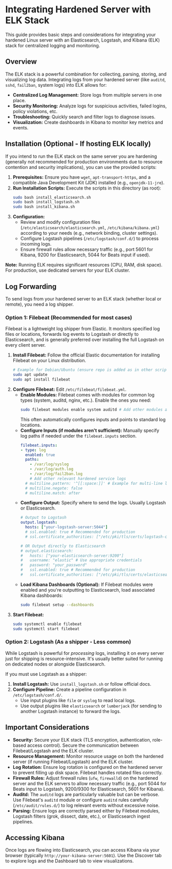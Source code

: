 # Integrating Hardened Server with ELK Stack

This guide provides basic steps and considerations for integrating your hardened Linux server with an Elasticsearch, Logstash, and Kibana (ELK) stack for centralized logging and monitoring.

## Overview

The ELK stack is a powerful combination for collecting, parsing, storing, and visualizing log data. Integrating logs from your hardened server (like `auditd`, `sshd`, `fail2ban`, system logs) into ELK allows for:

*   **Centralized Log Management:** Store logs from multiple servers in one place.
*   **Security Monitoring:** Analyze logs for suspicious activities, failed logins, policy violations, etc.
*   **Troubleshooting:** Quickly search and filter logs to diagnose issues.
*   **Visualization:** Create dashboards in Kibana to monitor key metrics and events.

## Installation (Optional - If hosting ELK locally)

If you intend to run the ELK stack on the same server you are hardening (generally not recommended for production environments due to resource contention and security implications), you can use the provided scripts:

1.  **Prerequisites:** Ensure you have `wget`, `apt-transport-https`, and a compatible Java Development Kit (JDK) installed (e.g., `openjdk-11-jre`).
2.  **Run Installation Scripts:** Execute the scripts in this directory (as root):
    ```bash
    sudo bash install_elasticsearch.sh
    sudo bash install_logstash.sh
    sudo bash install_kibana.sh
    ```
3.  **Configuration:**
    *   Review and modify configuration files (`/etc/elasticsearch/elasticsearch.yml`, `/etc/kibana/kibana.yml`) according to your needs (e.g., network binding, cluster settings).
    *   Configure Logstash pipelines (`/etc/logstash/conf.d/`) to process incoming logs.
    *   Ensure firewall rules allow necessary traffic (e.g., port 5601 for Kibana, 9200 for Elasticsearch, 5044 for Beats input if used).

**Note:** Running ELK requires significant resources (CPU, RAM, disk space). For production, use dedicated servers for your ELK cluster.

## Log Forwarding

To send logs from your hardened server to an ELK stack (whether local or remote), you need a log shipper.

### Option 1: Filebeat (Recommended for most cases)

Filebeat is a lightweight log shipper from Elastic. It monitors specified log files or locations, forwards log events to Logstash or directly to Elasticsearch, and is generally preferred over installing the full Logstash on every client server.

1.  **Install Filebeat:** Follow the official Elastic documentation for installing Filebeat on your Linux distribution.
    ```bash
    # Example for Debian/Ubuntu (ensure repo is added as in other scripts)
    sudo apt update
    sudo apt install filebeat
    ```
2.  **Configure Filebeat:** Edit `/etc/filebeat/filebeat.yml`.
    *   **Enable Modules:** Filebeat comes with modules for common log types (system, auditd, nginx, etc.). Enable the ones you need:
        ```bash
        sudo filebeat modules enable system auditd # Add other modules as needed
        ```
        This often automatically configures inputs and points to standard log locations.
    *   **Configure Inputs (if modules aren't sufficient):** Manually specify log paths if needed under the `filebeat.inputs` section.
        ```yaml
        filebeat.inputs:
        - type: log
          enabled: true
          paths:
            - /var/log/syslog
            - /var/log/auth.log
            - /var/log/fail2ban.log
            # Add other relevant hardened service logs
          # multiline.pattern: '^[[:space:]]' # Example for multi-line logs
          # multiline.negate: false
          # multiline.match: after
        ```
    *   **Configure Output:** Specify where to send the logs. Usually Logstash or Elasticsearch.
        ```yaml
        # Output to Logstash
        output.logstash:
          hosts: ["your-logstash-server:5044"]
          # ssl.enabled: true # Recommended for production
          # ssl.certificate_authorities: ["/etc/pki/tls/certs/logstash-ca.crt"]

        # OR Output directly to Elasticsearch
        # output.elasticsearch:
        #   hosts: ["your-elasticsearch-server:9200"]
        #   username: "elastic" # Use appropriate credentials
        #   password: "your_password"
        #   ssl.enabled: true # Recommended for production
        #   ssl.certificate_authorities: ["/etc/pki/tls/certs/elasticsearch-ca.crt"]
        ```
    *   **Load Kibana Dashboards (Optional):** If Filebeat modules were enabled and you're outputting to Elasticsearch, load associated Kibana dashboards:
        ```bash
        sudo filebeat setup --dashboards
        ```
3.  **Start Filebeat:**
    ```bash
    sudo systemctl enable filebeat
    sudo systemctl start filebeat
    ```

### Option 2: Logstash (As a shipper - Less common)

While Logstash is powerful for *processing* logs, installing it on every server just for shipping is resource-intensive. It's usually better suited for running on dedicated nodes or alongside Elasticsearch.

If you must use Logstash as a shipper:

1.  **Install Logstash:** Use `install_logstash.sh` or follow official docs.
2.  **Configure Pipeline:** Create a pipeline configuration in `/etc/logstash/conf.d/`.
    *   Use input plugins like `file` or `syslog` to read local logs.
    *   Use output plugins like `elasticsearch` or `lumberjack` (for sending to another Logstash instance) to forward the logs.

## Important Considerations

*   **Security:** Secure your ELK stack (TLS encryption, authentication, role-based access control). Secure the communication between Filebeat/Logstash and the ELK cluster.
*   **Resource Management:** Monitor resource usage on both the hardened server (if running Filebeat/Logstash) and the ELK cluster.
*   **Log Rotation:** Ensure log rotation is configured on the hardened server to prevent filling up disk space. Filebeat handles rotated files correctly.
*   **Firewall Rules:** Adjust firewall rules (`ufw`, `firewalld`) on the hardened server and the ELK servers to allow necessary traffic (e.g., port 5044 for Beats input to Logstash, 9200/9300 for Elasticsearch, 5601 for Kibana).
*   **Auditd:** The `auditd` logs are particularly valuable but can be verbose. Use Filebeat's `auditd` module or configure `auditd` rules carefully (`/etc/audit/rules.d/`) to log relevant events without excessive noise.
*   **Parsing:** Ensure logs are correctly parsed either by Filebeat modules, Logstash filters (grok, dissect, date, etc.), or Elasticsearch ingest pipelines.

## Accessing Kibana

Once logs are flowing into Elasticsearch, you can access Kibana via your browser (typically `http://your-kibana-server:5601`). Use the Discover tab to explore logs and the Dashboard tab to view visualizations.

